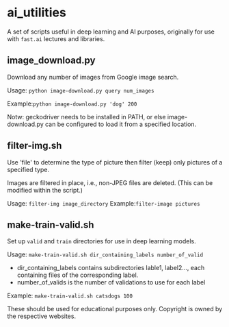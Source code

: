 # ai_utilities

A set of scripts useful in deep learning and AI purposes, originally for use with `fast.ai` lectures and libraries.

## image_download.py
Download any number of images from Google image search.

Usage:
`python image-download.py query num_images`

Example:`python image-download.py 'dog' 200`

Notw: geckodriver needs to be installed in PATH, or else image-download.py can be configured to load it from a specified location.

## filter-img.sh
Use 'file' to determine the type of picture then filter (keep) only pictures of a specified type.

Images are filtered in place, i.e., non-JPEG files are deleted. (This can be modified within the script.)

Usage:  `filter-img image_directory`
Example:`filter-image pictures`

## make-train-valid.sh
Set up `valid` and `train` directories for use in deep learning models.

Usage:   `make-train-valid.sh dir_containing_labels number_of_valid`
- dir_containing_labels contains subdirectories lable1, label2...,  each containing files of the corresponding label.
- number_of_valids is the number of validations to use for each label

Example: `make-train-valid.sh catsdogs 100`

These should be used for educational purposes only. Copyright is owned by the respective websites.
